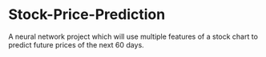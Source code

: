 # Stock-Price-Prediction
A neural network project which will use multiple features of a stock chart to predict future prices of the next 60 days.
